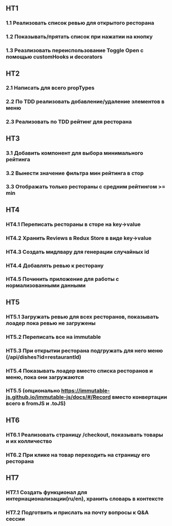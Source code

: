 ## HT1

### 1.1 Реализовать список ревью для открытого ресторана

### 1.2 Показывать/прятать список при нажатии на кнопку

### 1.3 Реазлизовать переиспользование Toggle Open с помощью customHooks и decorators

## HT2

### 2.1 Написать для всего propTypes

### 2.2 По TDD реализовать добавление/удаление элементов в меню

### 2.3 Реализовать по TDD рейтинг для ресторана

## HT3

### 3.1 Добавить компонент для выбора минимального рейтинга

### 3.2 Вынести значение фильтра мин рейтинга в стор

### 3.3 Отображать только рестораны с средним рейтингом >= min

## HT4

### HT4.1 Переписать рестораны в сторе на key->value

### HT4.2 Хранить Reviews в Redux Store в виде key->value

### HT4.3 Создать мидлвару для генерации случайных id

### HT4.4 Добавлять ревью к ресторану

### HT4.5 Починить приложение для работы с нормализованными данными

## HT5

### HT5.1 Загружать ревью для всех ресторанов, показывать лоадер пока ревью не загружены

### HT5.2 Переписать все на immutable

### HT5.3 При открытии ресторана подгружать для него меню (/api/dishes?id=restaurantId)

### HT5.4 Показывать лоадер вместо списка ресторанов и меню, пока они загружаются

### HT5.5 (опционально https://immutable-js.github.io/immutable-js/docs/#/Record вместо конвертации всего в fromJS и .toJS)

## HT6

### HT6.1 Реализовать страницу /checkout, показывать товары и их колличество

### HT6.2 При клике на товар переходить на страницу его ресторана

## HT7

### HT7.1 Создать функционал для интернационализации(ru/en), хранить словарь в контексте

### HT7.2 Подготвить и прислать на почту вопросы к Q&A сессии
